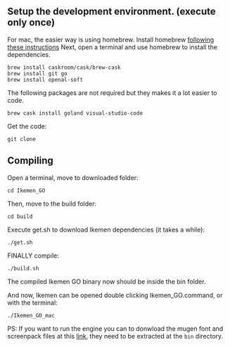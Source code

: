 ## Setup the development environment. (execute only once)
For mac, the easier way is using homebrew. Install homebrew [following these instructions](https://brew.sh)
Next, open a terminal and use homebrew to install the dependencies.

```
brew install caskroom/cask/brew-cask
brew install git go
brew install openal-soft
```

The following packages are not required but they makes it a lot easier to code. 
```
brew cask install goland visual-studio-code
```
Get the code:
```
git clone 
```
## Compiling
Open a terminal, move to downloaded folder:

`cd Ikemen_GO`

Then, move to the build folder:

`cd build`

Execute get.sh to download Ikemen dependencies (it takes a while):

`./get.sh`

FINALLY compile:

`./build.sh`

The compiled Ikemen GO binary now should be inside the bin folder.

And now, Ikemen can be opened double clicking Ikemen_GO.command, or with the terminal:

`./Ikemen_GO_mac`

PS: If you want to run the engine you can to donwload the mugen font and screenpack files at this [link](https://github.com/Windblade-GR01/Ikemen_GO-Elecbyte-Screenpack),
they need to be extracted at the `bin` directory.